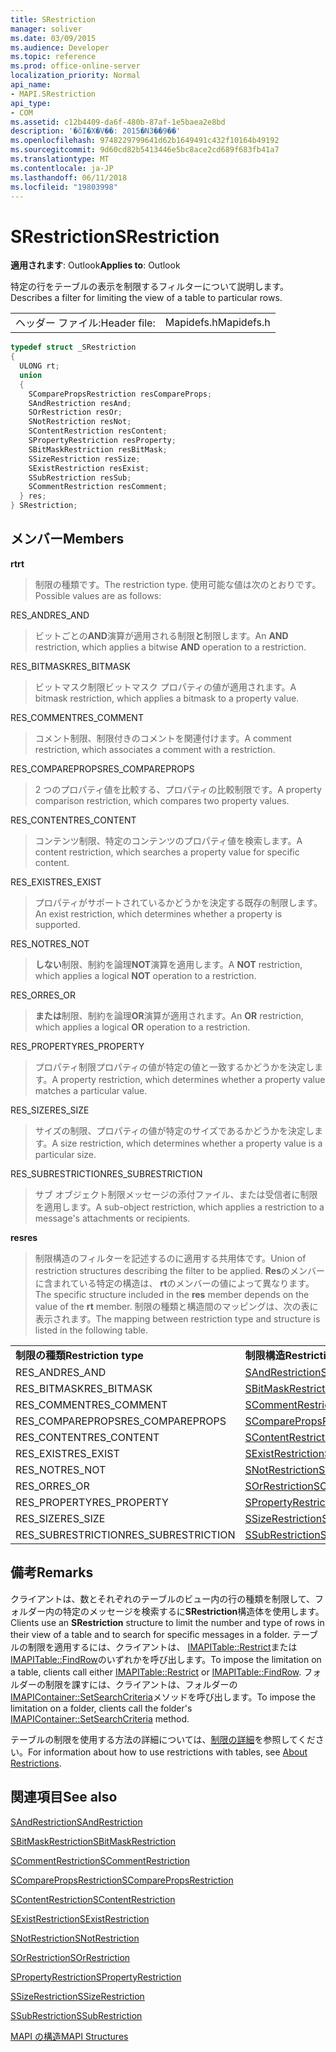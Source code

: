 ```yaml
---
title: SRestriction
manager: soliver
ms.date: 03/09/2015
ms.audience: Developer
ms.topic: reference
ms.prod: office-online-server
localization_priority: Normal
api_name:
- MAPI.SRestriction
api_type:
- COM
ms.assetid: c12b4409-da6f-480b-87af-1e5baea2e8bd
description: '�ŏI�X�V��: 2015�N3��9��'
ms.openlocfilehash: 9748229799641d62b1649491c432f10164b49192
ms.sourcegitcommit: 9d60cd82b5413446e5bc8ace2cd689f683fb41a7
ms.translationtype: MT
ms.contentlocale: ja-JP
ms.lasthandoff: 06/11/2018
ms.locfileid: "19803998"
---
```

# <a name="srestriction"></a><span data-ttu-id="15000-103">SRestriction</span><span class="sxs-lookup"><span data-stu-id="15000-103">SRestriction</span></span>

  
  
<span data-ttu-id="15000-104">**適用されます**: Outlook</span><span class="sxs-lookup"><span data-stu-id="15000-104">**Applies to**: Outlook</span></span> 
  
<span data-ttu-id="15000-105">特定の行をテーブルの表示を制限するフィルターについて説明します。</span><span class="sxs-lookup"><span data-stu-id="15000-105">Describes a filter for limiting the view of a table to particular rows.</span></span> 
  
|||
|:-----|:-----|
|<span data-ttu-id="15000-106">ヘッダー ファイル:</span><span class="sxs-lookup"><span data-stu-id="15000-106">Header file:</span></span>  <br/> |<span data-ttu-id="15000-107">Mapidefs.h</span><span class="sxs-lookup"><span data-stu-id="15000-107">Mapidefs.h</span></span>  <br/> |
   
```cpp
typedef struct _SRestriction
{
  ULONG rt;
  union
  {
    SComparePropsRestriction resCompareProps;
    SAndRestriction resAnd;
    SOrRestriction resOr;
    SNotRestriction resNot;
    SContentRestriction resContent;
    SPropertyRestriction resProperty;
    SBitMaskRestriction resBitMask;
    SSizeRestriction resSize;
    SExistRestriction resExist;
    SSubRestriction resSub;
    SCommentRestriction resComment;
  } res;
} SRestriction;

```

## <a name="members"></a><span data-ttu-id="15000-108">メンバー</span><span class="sxs-lookup"><span data-stu-id="15000-108">Members</span></span>

 <span data-ttu-id="15000-109">**rt**</span><span class="sxs-lookup"><span data-stu-id="15000-109">**rt**</span></span>
  
> <span data-ttu-id="15000-110">制限の種類です。</span><span class="sxs-lookup"><span data-stu-id="15000-110">The restriction type.</span></span> <span data-ttu-id="15000-111">使用可能な値は次のとおりです。</span><span class="sxs-lookup"><span data-stu-id="15000-111">Possible values are as follows:</span></span> 
    
<span data-ttu-id="15000-112">RES_AND</span><span class="sxs-lookup"><span data-stu-id="15000-112">RES_AND</span></span> 
  
> <span data-ttu-id="15000-113">ビットごとの**AND**演算が適用される制限**と**制限します。</span><span class="sxs-lookup"><span data-stu-id="15000-113">An **AND** restriction, which applies a bitwise **AND** operation to a restriction.</span></span> 
    
<span data-ttu-id="15000-114">RES_BITMASK</span><span class="sxs-lookup"><span data-stu-id="15000-114">RES_BITMASK</span></span> 
  
> <span data-ttu-id="15000-115">ビットマスク制限ビットマスク プロパティの値が適用されます。</span><span class="sxs-lookup"><span data-stu-id="15000-115">A bitmask restriction, which applies a bitmask to a property value.</span></span>
    
<span data-ttu-id="15000-116">RES_COMMENT</span><span class="sxs-lookup"><span data-stu-id="15000-116">RES_COMMENT</span></span> 
  
> <span data-ttu-id="15000-117">コメント制限、制限付きのコメントを関連付けます。</span><span class="sxs-lookup"><span data-stu-id="15000-117">A comment restriction, which associates a comment with a restriction.</span></span>
    
<span data-ttu-id="15000-118">RES_COMPAREPROPS</span><span class="sxs-lookup"><span data-stu-id="15000-118">RES_COMPAREPROPS</span></span> 
  
> <span data-ttu-id="15000-119">2 つのプロパティ値を比較する、プロパティの比較制限です。</span><span class="sxs-lookup"><span data-stu-id="15000-119">A property comparison restriction, which compares two property values.</span></span>
    
<span data-ttu-id="15000-120">RES_CONTENT</span><span class="sxs-lookup"><span data-stu-id="15000-120">RES_CONTENT</span></span> 
  
> <span data-ttu-id="15000-121">コンテンツ制限、特定のコンテンツのプロパティ値を検索します。</span><span class="sxs-lookup"><span data-stu-id="15000-121">A content restriction, which searches a property value for specific content.</span></span>
    
<span data-ttu-id="15000-122">RES_EXIST</span><span class="sxs-lookup"><span data-stu-id="15000-122">RES_EXIST</span></span> 
  
> <span data-ttu-id="15000-123">プロパティがサポートされているかどうかを決定する既存の制限します。</span><span class="sxs-lookup"><span data-stu-id="15000-123">An exist restriction, which determines whether a property is supported.</span></span>
    
<span data-ttu-id="15000-124">RES_NOT</span><span class="sxs-lookup"><span data-stu-id="15000-124">RES_NOT</span></span> 
  
> <span data-ttu-id="15000-125">**しない**制限、制約を論理**NOT**演算を適用します。</span><span class="sxs-lookup"><span data-stu-id="15000-125">A **NOT** restriction, which applies a logical **NOT** operation to a restriction.</span></span> 
    
<span data-ttu-id="15000-126">RES_OR</span><span class="sxs-lookup"><span data-stu-id="15000-126">RES_OR</span></span> 
  
> <span data-ttu-id="15000-127">**または**制限、制約を論理**OR**演算が適用されます。</span><span class="sxs-lookup"><span data-stu-id="15000-127">An **OR** restriction, which applies a logical **OR** operation to a restriction.</span></span> 
    
<span data-ttu-id="15000-128">RES_PROPERTY</span><span class="sxs-lookup"><span data-stu-id="15000-128">RES_PROPERTY</span></span> 
  
> <span data-ttu-id="15000-129">プロパティ制限プロパティの値が特定の値と一致するかどうかを決定します。</span><span class="sxs-lookup"><span data-stu-id="15000-129">A property restriction, which determines whether a property value matches a particular value.</span></span>
    
<span data-ttu-id="15000-130">RES_SIZE</span><span class="sxs-lookup"><span data-stu-id="15000-130">RES_SIZE</span></span> 
  
> <span data-ttu-id="15000-131">サイズの制限、プロパティの値が特定のサイズであるかどうかを決定します。</span><span class="sxs-lookup"><span data-stu-id="15000-131">A size restriction, which determines whether a property value is a particular size.</span></span>
    
<span data-ttu-id="15000-132">RES_SUBRESTRICTION</span><span class="sxs-lookup"><span data-stu-id="15000-132">RES_SUBRESTRICTION</span></span> 
  
> <span data-ttu-id="15000-133">サブ オブジェクト制限メッセージの添付ファイル、または受信者に制限を適用します。</span><span class="sxs-lookup"><span data-stu-id="15000-133">A sub-object restriction, which applies a restriction to a message's attachments or recipients.</span></span>
    
 <span data-ttu-id="15000-134">**res**</span><span class="sxs-lookup"><span data-stu-id="15000-134">**res**</span></span>
  
> <span data-ttu-id="15000-135">制限構造のフィルターを記述するのに適用する共用体です。</span><span class="sxs-lookup"><span data-stu-id="15000-135">Union of restriction structures describing the filter to be applied.</span></span> <span data-ttu-id="15000-136">**Res**のメンバーに含まれている特定の構造は、 **rt**のメンバーの値によって異なります。</span><span class="sxs-lookup"><span data-stu-id="15000-136">The specific structure included in the **res** member depends on the value of the **rt** member.</span></span> <span data-ttu-id="15000-137">制限の種類と構造間のマッピングは、次の表に表示されます。</span><span class="sxs-lookup"><span data-stu-id="15000-137">The mapping between restriction type and structure is listed in the following table.</span></span> 
    
|||
|:-----|:-----|
|<span data-ttu-id="15000-138">**制限の種類**</span><span class="sxs-lookup"><span data-stu-id="15000-138">**Restriction type**</span></span> <br/> |<span data-ttu-id="15000-139">**制限構造**</span><span class="sxs-lookup"><span data-stu-id="15000-139">**Restriction structure**</span></span> <br/> |
|<span data-ttu-id="15000-140">RES_AND</span><span class="sxs-lookup"><span data-stu-id="15000-140">RES_AND</span></span>  <br/> |[<span data-ttu-id="15000-141">SAndRestriction</span><span class="sxs-lookup"><span data-stu-id="15000-141">SAndRestriction</span></span>](sandrestriction.md) <br/> |
|<span data-ttu-id="15000-142">RES_BITMASK</span><span class="sxs-lookup"><span data-stu-id="15000-142">RES_BITMASK</span></span>  <br/> |[<span data-ttu-id="15000-143">SBitMaskRestriction</span><span class="sxs-lookup"><span data-stu-id="15000-143">SBitMaskRestriction</span></span>](sbitmaskrestriction.md) <br/> |
|<span data-ttu-id="15000-144">RES_COMMENT</span><span class="sxs-lookup"><span data-stu-id="15000-144">RES_COMMENT</span></span>  <br/> |[<span data-ttu-id="15000-145">SCommentRestriction</span><span class="sxs-lookup"><span data-stu-id="15000-145">SCommentRestriction</span></span>](scommentrestriction.md) <br/> |
|<span data-ttu-id="15000-146">RES_COMPAREPROPS</span><span class="sxs-lookup"><span data-stu-id="15000-146">RES_COMPAREPROPS</span></span>  <br/> |[<span data-ttu-id="15000-147">SComparePropsRestriction</span><span class="sxs-lookup"><span data-stu-id="15000-147">SComparePropsRestriction</span></span>](scomparepropsrestriction.md) <br/> |
|<span data-ttu-id="15000-148">RES_CONTENT</span><span class="sxs-lookup"><span data-stu-id="15000-148">RES_CONTENT</span></span>  <br/> |[<span data-ttu-id="15000-149">SContentRestriction</span><span class="sxs-lookup"><span data-stu-id="15000-149">SContentRestriction</span></span>](scontentrestriction.md) <br/> |
|<span data-ttu-id="15000-150">RES_EXIST</span><span class="sxs-lookup"><span data-stu-id="15000-150">RES_EXIST</span></span>  <br/> |[<span data-ttu-id="15000-151">SExistRestriction</span><span class="sxs-lookup"><span data-stu-id="15000-151">SExistRestriction</span></span>](sexistrestriction.md) <br/> |
|<span data-ttu-id="15000-152">RES_NOT</span><span class="sxs-lookup"><span data-stu-id="15000-152">RES_NOT</span></span>  <br/> |[<span data-ttu-id="15000-153">SNotRestriction</span><span class="sxs-lookup"><span data-stu-id="15000-153">SNotRestriction</span></span>](snotrestriction.md) <br/> |
|<span data-ttu-id="15000-154">RES_OR</span><span class="sxs-lookup"><span data-stu-id="15000-154">RES_OR</span></span>  <br/> |[<span data-ttu-id="15000-155">SOrRestriction</span><span class="sxs-lookup"><span data-stu-id="15000-155">SOrRestriction</span></span>](sorrestriction.md) <br/> |
|<span data-ttu-id="15000-156">RES_PROPERTY</span><span class="sxs-lookup"><span data-stu-id="15000-156">RES_PROPERTY</span></span>  <br/> |[<span data-ttu-id="15000-157">SPropertyRestriction</span><span class="sxs-lookup"><span data-stu-id="15000-157">SPropertyRestriction</span></span>](spropertyrestriction.md) <br/> |
|<span data-ttu-id="15000-158">RES_SIZE</span><span class="sxs-lookup"><span data-stu-id="15000-158">RES_SIZE</span></span>  <br/> |[<span data-ttu-id="15000-159">SSizeRestriction</span><span class="sxs-lookup"><span data-stu-id="15000-159">SSizeRestriction</span></span>](ssizerestriction.md) <br/> |
|<span data-ttu-id="15000-160">RES_SUBRESTRICTION</span><span class="sxs-lookup"><span data-stu-id="15000-160">RES_SUBRESTRICTION</span></span>  <br/> |[<span data-ttu-id="15000-161">SSubRestriction</span><span class="sxs-lookup"><span data-stu-id="15000-161">SSubRestriction</span></span>](ssubrestriction.md) <br/> |
   
## <a name="remarks"></a><span data-ttu-id="15000-162">備考</span><span class="sxs-lookup"><span data-stu-id="15000-162">Remarks</span></span>

<span data-ttu-id="15000-163">クライアントは、数とそれぞれのテーブルのビュー内の行の種類を制限して、フォルダー内の特定のメッセージを検索するに**SRestriction**構造体を使用します。</span><span class="sxs-lookup"><span data-stu-id="15000-163">Clients use an **SRestriction** structure to limit the number and type of rows in their view of a table and to search for specific messages in a folder.</span></span> <span data-ttu-id="15000-164">テーブルの制限を適用するには、クライアントは、 [IMAPITable::Restrict](imapitable-restrict.md)または[IMAPITable::FindRow](imapitable-findrow.md)のいずれかを呼び出します。</span><span class="sxs-lookup"><span data-stu-id="15000-164">To impose the limitation on a table, clients call either [IMAPITable::Restrict](imapitable-restrict.md) or [IMAPITable::FindRow](imapitable-findrow.md).</span></span> <span data-ttu-id="15000-165">フォルダーの制限を課すには、クライアントは、フォルダーの[IMAPIContainer::SetSearchCriteria](imapicontainer-setsearchcriteria.md)メソッドを呼び出します。</span><span class="sxs-lookup"><span data-stu-id="15000-165">To impose the limitation on a folder, clients call the folder's [IMAPIContainer::SetSearchCriteria](imapicontainer-setsearchcriteria.md) method.</span></span> 
  
<span data-ttu-id="15000-166">テーブルの制限を使用する方法の詳細については、[制限の詳細](about-restrictions.md)を参照してください。</span><span class="sxs-lookup"><span data-stu-id="15000-166">For information about how to use restrictions with tables, see [About Restrictions](about-restrictions.md).</span></span> 
  
## <a name="see-also"></a><span data-ttu-id="15000-167">関連項目</span><span class="sxs-lookup"><span data-stu-id="15000-167">See also</span></span>



[<span data-ttu-id="15000-168">SAndRestriction</span><span class="sxs-lookup"><span data-stu-id="15000-168">SAndRestriction</span></span>](sandrestriction.md)
  
[<span data-ttu-id="15000-169">SBitMaskRestriction</span><span class="sxs-lookup"><span data-stu-id="15000-169">SBitMaskRestriction</span></span>](sbitmaskrestriction.md)
  
[<span data-ttu-id="15000-170">SCommentRestriction</span><span class="sxs-lookup"><span data-stu-id="15000-170">SCommentRestriction</span></span>](scommentrestriction.md)
  
[<span data-ttu-id="15000-171">SComparePropsRestriction</span><span class="sxs-lookup"><span data-stu-id="15000-171">SComparePropsRestriction</span></span>](scomparepropsrestriction.md)
  
[<span data-ttu-id="15000-172">SContentRestriction</span><span class="sxs-lookup"><span data-stu-id="15000-172">SContentRestriction</span></span>](scontentrestriction.md)
  
[<span data-ttu-id="15000-173">SExistRestriction</span><span class="sxs-lookup"><span data-stu-id="15000-173">SExistRestriction</span></span>](sexistrestriction.md)
  
[<span data-ttu-id="15000-174">SNotRestriction</span><span class="sxs-lookup"><span data-stu-id="15000-174">SNotRestriction</span></span>](snotrestriction.md)
  
[<span data-ttu-id="15000-175">SOrRestriction</span><span class="sxs-lookup"><span data-stu-id="15000-175">SOrRestriction</span></span>](sorrestriction.md)
  
[<span data-ttu-id="15000-176">SPropertyRestriction</span><span class="sxs-lookup"><span data-stu-id="15000-176">SPropertyRestriction</span></span>](spropertyrestriction.md)
  
[<span data-ttu-id="15000-177">SSizeRestriction</span><span class="sxs-lookup"><span data-stu-id="15000-177">SSizeRestriction</span></span>](ssizerestriction.md)
  
[<span data-ttu-id="15000-178">SSubRestriction</span><span class="sxs-lookup"><span data-stu-id="15000-178">SSubRestriction</span></span>](ssubrestriction.md)


[<span data-ttu-id="15000-179">MAPI の構造</span><span class="sxs-lookup"><span data-stu-id="15000-179">MAPI Structures</span></span>](mapi-structures.md)

